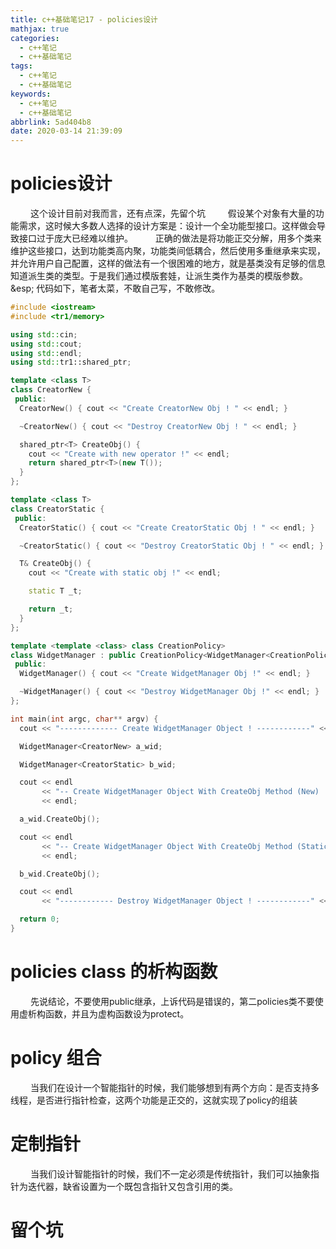 ```yaml
---
title: c++基础笔记17 - policies设计
mathjax: true
categories:
  - c++笔记
  - c++基础笔记
tags:
  - c++笔记
  - c++基础笔记
keywords:
  - c++笔记
  - c++基础笔记
abbrlink: 5ad404b8
date: 2020-03-14 21:39:09
---
```


# policies设计
&emsp;&emsp; 这个设计目前对我而言，还有点深，先留个坑
&emsp;&emsp; 假设某个对象有大量的功能需求，这时候大多数人选择的设计方案是：设计一个全功能型接口。这样做会导致接口过于庞大已经难以维护。
&emsp;&emsp; 正确的做法是将功能正交分解，用多个类来维护这些接口，达到功能类高内聚，功能类间低耦合，然后使用多重继承来实现，并允许用户自己配置，这样的做法有一个很困难的地方，就是基类没有足够的信息知道派生类的类型。于是我们通过模版套娃，让派生类作为基类的模版参数。
&emsp;&esp; 代码如下，笔者太菜，不敢自己写，不敢修改。
<!---more-->
[](https://www.cnblogs.com/crazyhf/archive/2012/10/02/2710350.html)

```cpp
#include <iostream>
#include <tr1/memory>

using std::cin;
using std::cout;
using std::endl;
using std::tr1::shared_ptr;

template <class T>
class CreatorNew {
 public:
  CreatorNew() { cout << "Create CreatorNew Obj ! " << endl; }

  ~CreatorNew() { cout << "Destroy CreatorNew Obj ! " << endl; }

  shared_ptr<T> CreateObj() {
    cout << "Create with new operator !" << endl;
    return shared_ptr<T>(new T());
  }
};

template <class T>
class CreatorStatic {
 public:
  CreatorStatic() { cout << "Create CreatorStatic Obj ! " << endl; }

  ~CreatorStatic() { cout << "Destroy CreatorStatic Obj ! " << endl; }

  T& CreateObj() {
    cout << "Create with static obj !" << endl;

    static T _t;

    return _t;
  }
};

template <template <class> class CreationPolicy>
class WidgetManager : public CreationPolicy<WidgetManager<CreationPolicy> > {
 public:
  WidgetManager() { cout << "Create WidgetManager Obj !" << endl; }

  ~WidgetManager() { cout << "Destroy WidgetManager Obj !" << endl; }
};

int main(int argc, char** argv) {
  cout << "------------- Create WidgetManager Object ! ------------" << endl;

  WidgetManager<CreatorNew> a_wid;

  WidgetManager<CreatorStatic> b_wid;

  cout << endl
       << "-- Create WidgetManager Object With CreateObj Method (New) ! --"
       << endl;

  a_wid.CreateObj();

  cout << endl
       << "-- Create WidgetManager Object With CreateObj Method (Static) ! --"
       << endl;

  b_wid.CreateObj();

  cout << endl
       << "------------ Destroy WidgetManager Object ! ------------" << endl;

  return 0;
}
```

# policies class 的析构函数
&emsp;&emsp; 先说结论，不要使用public继承，上诉代码是错误的，第二policies类不要使用虚析构函数，并且为虚构函数设为protect。

# policy 组合
&emsp;&emsp; 当我们在设计一个智能指针的时候，我们能够想到有两个方向：是否支持多线程，是否进行指针检查，这两个功能是正交的，这就实现了policy的组装

# 定制指针
&emsp;&emsp; 当我们设计智能指针的时候，我们不一定必须是传统指针，我们可以抽象指针为迭代器，缺省设置为一个既包含指针又包含引用的类。

# 留个坑
